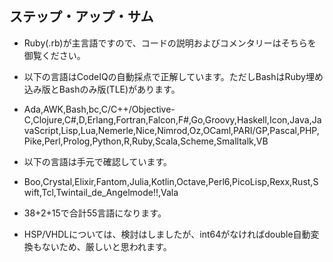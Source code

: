 ## ステップ・アップ・サム

- Ruby(.rb)が主言語ですので、コードの説明およびコメンタリーはそちらを御覧ください。
- 以下の言語はCodeIQの自動採点で正解しています。ただしBashはRuby埋め込み版とBashのみ版(TLE)があります。
- Ada,AWK,Bash,bc,C/C++/Objective-C,Clojure,C#,D,Erlang,Fortran,Falcon,F#,Go,Groovy,Haskell,Icon,Java,JavaScript,Lisp,Lua,Nemerle,Nice,Nimrod,Oz,OCaml,PARI/GP,Pascal,PHP,Pike,Perl,Prolog,Python,R,Ruby,Scala,Scheme,Smalltalk,VB
- 以下の言語は手元で確認しています。
- Boo,Crystal,Elixir,Fantom,Julia,Kotlin,Octave,Perl6,PicoLisp,Rexx,Rust,Swift,Tcl,Twintail_de_Angelmode!!,Vala
- 38+2+15で合計55言語になります。

- HSP/VHDLについては、検討はしましたが、int64がなければdouble自動変換もないため、厳しいと思われます。
